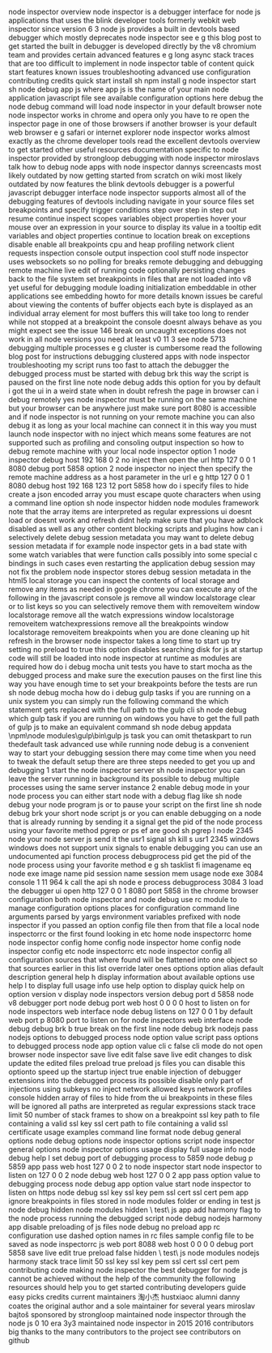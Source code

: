 node inspector overview node inspector is a debugger interface for node js applications that uses the blink developer tools formerly webkit web inspector since version 6 3 node js provides a built in devtools based debugger which mostly deprecates node inspector see e g this blog post to get started the built in debugger is developed directly by the v8 chromium team and provides certain advanced features e g long async stack traces that are too difficult to implement in node inspector table of content quick start features known issues troubleshooting advanced use configuration contributing credits quick start install sh npm install g node inspector start sh node debug app js where app js is the name of your main node application javascript file see available configuration options here debug the node debug command will load node inspector in your default browser note node inspector works in chrome and opera only you have to re open the inspector page in one of those browsers if another browser is your default web browser e g safari or internet explorer node inspector works almost exactly as the chrome developer tools read the excellent devtools overview to get started other useful resources documentation specific to node inspector provided by strongloop debugging with node inspector miroslavs talk how to debug node apps with node inspector dannys screencasts most likely outdated by now getting started from scratch on wiki most likely outdated by now features the blink devtools debugger is a powerful javascript debugger interface node inspector supports almost all of the debugging features of devtools including navigate in your source files set breakpoints and specify trigger conditions step over step in step out resume continue inspect scopes variables object properties hover your mouse over an expression in your source to display its value in a tooltip edit variables and object properties continue to location break on exceptions disable enable all breakpoints cpu and heap profiling network client requests inspection console output inspection cool stuff node inspector uses websockets so no polling for breaks remote debugging and debugging remote machine live edit of running code optionally persisting changes back to the file system set breakpoints in files that are not loaded into v8 yet useful for debugging module loading initialization embeddable in other applications see embedding howto for more details known issues be careful about viewing the contents of buffer objects each byte is displayed as an individual array element for most buffers this will take too long to render while not stopped at a breakpoint the console doesnt always behave as you might expect see the issue 146 break on uncaught exceptions does not work in all node versions you need at least v0 11 3 see node 5713 debugging multiple processes e g cluster is cumbersome read the following blog post for instructions debugging clustered apps with node inspector troubleshooting my script runs too fast to attach the debugger the debugged process must be started with debug brk this way the script is paused on the first line note node debug adds this option for you by default i got the ui in a weird state when in doubt refresh the page in browser can i debug remotely yes node inspector must be running on the same machine but your browser can be anywhere just make sure port 8080 is accessible and if node inspector is not running on your remote machine you can also debug it as long as your local machine can connect it in this way you must launch node inspector with no inject which means some features are not supported such as profiling and consoling output inspection so how to debug remote machine with your local node inspector option 1 node inspector debug host 192 168 0 2 no inject then open the url http 127 0 0 1 8080 debug port 5858 option 2 node inspector no inject then specify the remote machine address as a host parameter in the url e g http 127 0 0 1 8080 debug host 192 168 123 12 port 5858 how do i specify files to hide create a json encoded array you must escape quote characters when using a command line option sh node inspector hidden node modules framework note that the array items are interpreted as regular expressions ui doesnt load or doesnt work and refresh didnt help make sure that you have adblock disabled as well as any other content blocking scripts and plugins how can i selectively delete debug session metadata you may want to delete debug session metadata if for example node inspector gets in a bad state with some watch variables that were function calls possibly into some special c bindings in such cases even restarting the application debug session may not fix the problem node inspector stores debug session metadata in the html5 local storage you can inspect the contents of local storage and remove any items as needed in google chrome you can execute any of the following in the javascript console js remove all window localstorage clear or to list keys so you can selectively remove them with removeitem window localstorage remove all the watch expressions window localstorage removeitem watchexpressions remove all the breakpoints window localstorage removeitem breakpoints when you are done cleaning up hit refresh in the browser node inspector takes a long time to start up try setting no preload to true this option disables searching disk for js at startup code will still be loaded into node inspector at runtime as modules are required how do i debug mocha unit tests you have to start mocha as the debugged process and make sure the execution pauses on the first line this way you have enough time to set your breakpoints before the tests are run sh node debug mocha how do i debug gulp tasks if you are running on a unix system you can simply run the following command the which statement gets replaced with the full path to the gulp cli sh node debug which gulp task if you are running on windows you have to get the full path of gulp js to make an equivalent command sh node debug appdata \npm\node modules\gulp\bin\gulp js task you can omit thetaskpart to run thedefault task advanced use while running node debug is a convenient way to start your debugging session there may come time when you need to tweak the default setup there are three steps needed to get you up and debugging 1 start the node inspector server sh node inspector you can leave the server running in background its possible to debug multiple processes using the same server instance 2 enable debug mode in your node process you can either start node with a debug flag like sh node debug your node program js or to pause your script on the first line sh node debug brk your short node script js or you can enable debugging on a node that is already running by sending it a signal get the pid of the node process using your favorite method pgrep or ps ef are good sh pgrep l node 2345 node your node server js send it the usr1 signal sh kill s usr1 2345 windows windows does not support unix signals to enable debugging you can use an undocumented api function process debugprocess pid get the pid of the node process using your favorite method e g sh tasklist fi imagename eq node exe image name pid session name session mem usage node exe 3084 console 1 11 964 k call the api sh node e process debugprocess 3084 3 load the debugger ui open http 127 0 0 1 8080 port 5858 in the chrome browser configuration both node inspector and node debug use rc module to manage configuration options places for configuration command line arguments parsed by yargs environment variables prefixed with node inspector if you passed an option config file then from that file a local node inspectorrc or the first found looking in etc home node inspectorrc home node inspector config home config node inspector home config node inspector config etc node inspectorrc etc node inspector config all configuration sources that where found will be flattened into one object so that sources earlier in this list override later ones options option alias default description general help h display information about available options use help l to display full usage info use help option to display quick help on option version v display node inspectors version debug port d 5858 node v8 debugger port node debug port web host 0 0 0 0 host to listen on for node inspectors web interface node debug listens on 127 0 0 1 by default web port p 8080 port to listen on for node inspectors web interface node debug debug brk b true break on the first line node debug brk nodejs pass nodejs options to debugged process node option value script pass options to debugged process node app option value cli c false cli mode do not open browser node inspector save live edit false save live edit changes to disk update the edited files preload true preload js files you can disable this optionto speed up the startup inject true enable injection of debugger extensions into the debugged process its possible disable only part of injections using subkeys no inject network allowed keys network profiles console hidden array of files to hide from the ui breakpoints in these files will be ignored all paths are interpreted as regular expressions stack trace limit 50 number of stack frames to show on a breakpoint ssl key path to file containing a valid ssl key ssl cert path to file containing a valid ssl certificate usage examples command line format node debug general options node debug options node inspector options script node inspector general options node inspector options usage display full usage info node debug help l set debug port of debugging process to 5859 node debug p 5859 app pass web host 127 0 0 2 to node inspector start node inspector to listen on 127 0 0 2 node debug web host 127 0 0 2 app pass option value to debugging process node debug app option value start node inspector to listen on https node debug ssl key ssl key pem ssl cert ssl cert pem app ignore breakpoints in files stored in node modules folder or ending in test js node debug hidden node modules hidden \ test\ js app add harmony flag to the node process running the debugged script node debug nodejs harmony app disable preloading of js files node debug no preload app rc configuration use dashed option names in rc files sample config file to be saved as node inspectorrc js web port 8088 web host 0 0 0 0 debug port 5858 save live edit true preload false hidden \ test\ js node modules nodejs harmony stack trace limit 50 ssl key ssl key pem ssl cert ssl cert pem contributing code making node inspector the best debugger for node js cannot be achieved without the help of the community the following resources should help you to get started contributing developers guide easy picks credits current maintainers 淘小杰 hustxiaoc alumni danny coates the original author and a sole maintainer for several years miroslav bajtoš sponsored by strongloop maintained node inspector through the node js 0 10 era 3y3 maintained node inspector in 2015 2016 contributors big thanks to the many contributors to the project see contributors on github